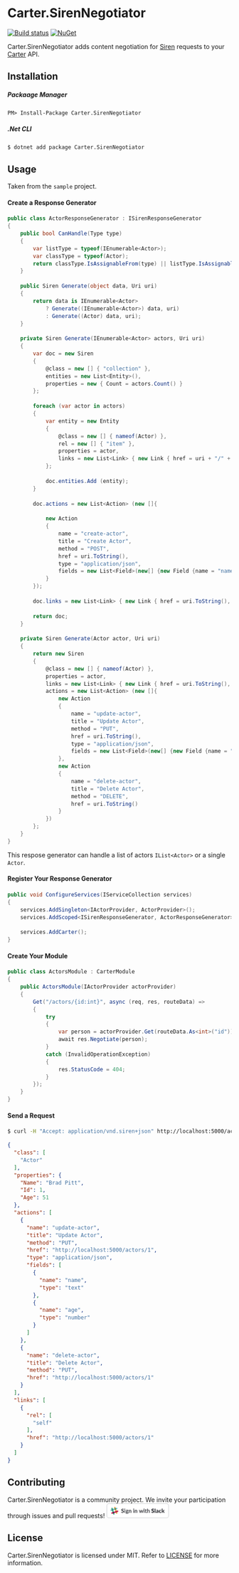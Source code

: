 # Carter.SirenNegotiator
[![Build status](https://ci.appveyor.com/api/projects/status/wdmt5j8lcu68ryl3/branch/master?svg=true)](https://ci.appveyor.com/project/ritasker/carter-sirennegotiator/branch/master) 
[![NuGet](https://img.shields.io/nuget/v/Carter.SirenNegotiator.svg)](https://www.nuget.org/packages/Carter.SirenNegotiator/)

Carter.SirenNegotiator adds content negotiation for [Siren](https://github.com/kevinswiber/siren) requests to your [Carter](https://github.com/CarterCommunity/Carter) API.

## Installation

##### Packaage Manager
`PM> Install-Package Carter.SirenNegotiator`

##### .Net CLI
`$ dotnet add package Carter.SirenNegotiator`

## Usage 

Taken from the `sample` project.

#### Create a Response Generator

```c#
public class ActorResponseGenerator : ISirenResponseGenerator
{
    public bool CanHandle(Type type)
    {
        var listType = typeof(IEnumerable<Actor>);
        var classType = typeof(Actor);
        return classType.IsAssignableFrom(type) || listType.IsAssignableFrom(type);
    }

    public Siren Generate(object data, Uri uri)
    {
        return data is IEnumerable<Actor> 
            ? Generate((IEnumerable<Actor>) data, uri) 
            : Generate((Actor) data, uri);
    }

    private Siren Generate(IEnumerable<Actor> actors, Uri uri)
    {
        var doc = new Siren
        {
            @class = new [] { "collection" },
            entities = new List<Entity>(),
            properties = new { Count = actors.Count() }
        };

        foreach (var actor in actors)
        {
            var entity = new Entity
            {
                @class = new [] { nameof(Actor) },
                rel = new [] { "item" },
                properties = actor,
                links = new List<Link> { new Link { href = uri + "/" + actor.Id, rel = new [] { "self" } } }
            };

            doc.entities.Add (entity);
        }

        doc.actions = new List<Action> (new []{

            new Action
            {
                name = "create-actor",
                title = "Create Actor",
                method = "POST",
                href = uri.ToString(),
                type = "application/json",
                fields = new List<Field>(new[] {new Field {name = "name", type = "text"}, new Field{name = "age", type = "number"}})
            }
        });

        doc.links = new List<Link> { new Link { href = uri.ToString(), rel = new [] { "self" } } };

        return doc;
    }
    
    private Siren Generate(Actor actor, Uri uri)
    {
        return new Siren
        {
            @class = new [] { nameof(Actor) },
            properties = actor,
            links = new List<Link> { new Link { href = uri.ToString(), rel = new [] { "self" } } },
            actions = new List<Action> (new []{
                new Action
                {
                    name = "update-actor",
                    title = "Update Actor",
                    method = "PUT",
                    href = uri.ToString(),
                    type = "application/json",
                    fields = new List<Field>(new[] {new Field {name = "name", type = "text"}, new Field{name = "age", type = "number"}})
                },
                new Action
                {
                    name = "delete-actor",
                    title = "Delete Actor",
                    method = "DELETE",
                    href = uri.ToString()
                }
            })
        };
    }
}
```
This respose generator can handle a list of actors `IList<Actor>` or a single `Actor`.

#### Register Your Response Generator

```c#
public void ConfigureServices(IServiceCollection services)
{
    services.AddSingleton<IActorProvider, ActorProvider>();
    services.AddScoped<ISirenResponseGenerator, ActorResponseGenerator>();
    
    services.AddCarter();
}
``` 

#### Create Your Module

```c#
public class ActorsModule : CarterModule
{
    public ActorsModule(IActorProvider actorProvider)
    {
        Get("/actors/{id:int}", async (req, res, routeData) =>
        {
            try
            {
                var person = actorProvider.Get(routeData.As<int>("id"));
                await res.Negotiate(person);
            }
            catch (InvalidOperationException)
            {
                res.StatusCode = 404;
            }
        });
    }
}
```

#### Send a Request

```bash
$ curl -H "Accept: application/vnd.siren+json" http://localhost:5000/actors/1
```
```json
{
  "class": [
    "Actor"
  ],
  "properties": {
    "Name": "Brad Pitt",
    "Id": 1,
    "Age": 51
  },
  "actions": [
    {
      "name": "update-actor",
      "title": "Update Actor",
      "method": "PUT",
      "href": "http://localhost:5000/actors/1",
      "type": "application/json",
      "fields": [
        {
          "name": "name",
          "type": "text"
        },
        {
          "name": "age",
          "type": "number"
        }
      ]
    },
    {
      "name": "delete-actor",
      "title": "Delete Actor",
      "method": "PUT",
      "href": "http://localhost:5000/actors/1"
    }
  ],
  "links": [
    {
      "rel": [
        "self"
      ],
      "href": "http://localhost:5000/actors/1"
    }
  ]
}
```

## Contributing

Carter.SirenNegotiator is a community project. We invite your participation through issues and pull requests!
<a href="https://join.slack.com/t/cartercommunity/shared_invite/enQtMzQwNjIwODcwMTMxLWQwMjk5NDFlYWI3Yzg5Y2M4ODNmOTkwMzA2YjkxNmE0YjI3YWU4MjU2ZjI2NmQwMmE4NjVlODBlM2RlMDI1ZmY"><img src="./slack.svg" width="140px"/></a>

## License

Carter.SirenNegotiator is licensed under MIT. Refer to [LICENSE](https://github.com/CarterCommunity/Carter.SirenNegotiator/blob/master/LICENSE) for more information.
